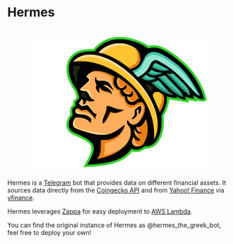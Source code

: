 # Hermes

<h1 align="center"><img src="https://raw.githubusercontent.com/jorge-castro/Hermes/master/hermes.png" alt="Hermes logo" width="400" height="295" loading="lazy"></h1>

Hermes is a [Telegram](https://telegram.org/) bot that provides data on different financial assets.
It sources data directly from the [Coingecko API](https://www.coingecko.com/en/api) and from [Yahoo! Finance](https://finance.yahoo.com/) via [yfinance](https://github.com/ranaroussi/yfinance).

Hermes leverages [Zappa](https://github.com/zappa/Zappa) for easy deployment to [AWS Lambda](https://aws.amazon.com/lambda/).

You can find the original instance of Hermes as @hermes\_the\_greek\_bot, feel free to deploy your own!

